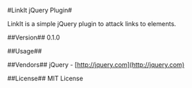 #LinkIt jQuery Plugin#

LinkIt is a simple jQuery plugin to attack links to elements.

##Version##
0.1.0

##Usage##

##Vendors##
jQuery - [http://jquery.com](http://jquery.com)

##License##
MIT License